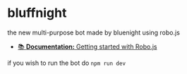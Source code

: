 # bluffnight

the new multi-purpose bot made by bluenight using robo.js

- [📚 **Documentation:** Getting started with Robo.js](https://robojs.dev/discord-bots)

if you wish to run the bot do `npm run dev`
